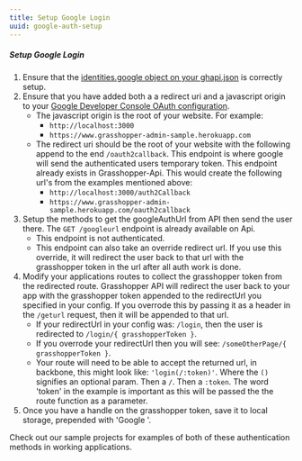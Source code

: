 ```yaml
---
title: Setup Google Login
uuid: google-auth-setup
---
```


##### Setup Google Login


1. Ensure that the [identities.google object on your ghapi.json](http://solid-interactive.github.io/grasshopper-core-nodejs/documentation.html#projectconfiguration) is correctly setup.
2. Ensure that you have added both a a redirect uri and a javascript origin to your [Google Developer Console OAuth configuration](https://developers.google.com/console).
    * The javascript origin is the root of your website. For example:
        * `http://localhost:3000`
        * `https://www.grasshopper-admin-sample.herokuapp.com`
    * The redirect uri should be the root of your website with the following append to the end `/oauth2callback`. This endpoint is where google will send the authenticated users temporary token. This endpoint already exists in Grasshopper-Api.
    This would create the following url's from the examples mentioned above:
        * `http://localhost:3000/auth2Callback`
        * `https://www.grasshopper-admin-sample.herokuapp.com/oauth2callback`
3. Setup the methods to get the googleAuthUrl from API then send the user there.
    The `GET /googleurl` endpoint is already available on Api.
    * This endpoint is not authenticated.
    * This endpoint can also take an override redirect url. If you use this override, it will redirect the user back to that url with the grasshopper token in the url after all auth work is done.
4. Modify your applications routes to collect the grasshopper token from the redirected route.
    Grasshopper API will redirect the user back to your app with the grasshopper token appended to the redirectUrl you specified in your config. If you overrode this by passing it as a header in the `/geturl` request, then it will be appended to that url.
    * If your redirectUrl in your config was: `/login`, then the user is redirected to `/login/{ grasshopperToken }`.
    * If you overrode your redirectUrl then you will see: `/someOtherPage/{ grasshopperToken }`.
    * Your route will need to be able to accept the returned url, in backbone, this might look like: `'login(/:token)'`.
        Where the `()` signifies an optional param. Then a `/`. Then a `:token`.  The word 'token' in the example is important as this will be passed the the route function as a parameter.
5. Once you have a handle on the grasshopper token, save it to local storage, prepended with 'Google '.

Check out our sample projects for examples of both of these authentication methods in working applications.